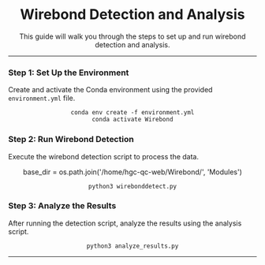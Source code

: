 <div align="center">
  <h1>Wirebond Detection and Analysis</h1>
  <p>This guide will walk you through the steps to set up and run wirebond detection and analysis.</p>
</div>

---

### Step 1: Set Up the Environment
Create and activate the Conda environment using the provided `environment.yml` file.

<div align="center">
  <pre><code>conda env create -f environment.yml
conda activate Wirebond
</code></pre>
</div>

### Step 2: Run Wirebond Detection
Execute the wirebond detection script to process the data.


<div align="center">
  base_dir = os.path.join('/home/hgc-qc-web/Wirebond/', 'Modules')
</code></pre>
</div>

<div align="center">
  <pre><code>python3 wirebonddetect.py
</code></pre>
</div>

### Step 3: Analyze the Results
After running the detection script, analyze the results using the analysis script.

<div align="center">
  <pre><code>python3 analyze_results.py
</code></pre>
</div>

---
